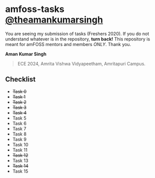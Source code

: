 # amfoss-tasks [@theamankumarsingh](https://github.com/theamankumarsingh)

You are seeing my submission of tasks (Freshers 2020). If you do not understand whatever is in the repository, **turn back!** This repository is meant for amFOSS mentors and members *ONLY*.
Thank you.

**Aman Kumar Singh**
>ECE 2024,
>Amrita Vishwa Vidyapeetham,
>Amritapuri Campus.

## Checklist
- ~~Task 0~~
- ~~Task 1~~
- ~~Task 2~~
- ~~Task 3~~
- ~~Task 4~~
- Task 5
- Task 6
- Task 7
- Task 8
- Task 9
- Task 10
- Task 11
- ~~Task 12~~
- Task 13
- ~~Task 14~~
- Task 15
